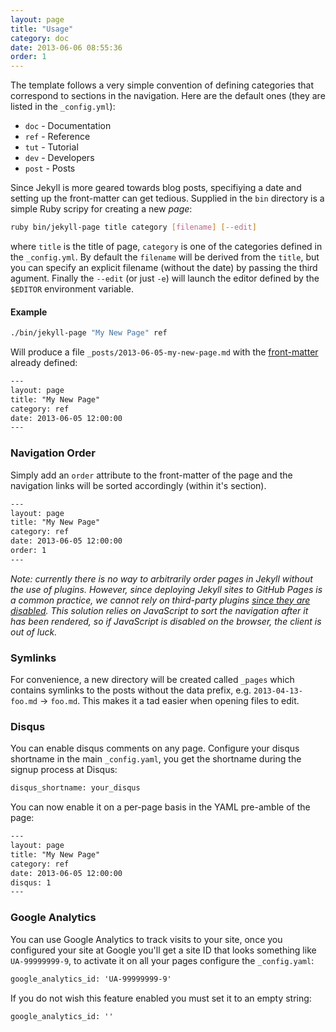 ```yaml
---
layout: page
title: "Usage"
category: doc
date: 2013-06-06 08:55:36
order: 1
---
```


The template follows a very simple convention of defining categories that correspond to sections in the navigation. Here are the default ones (they are listed in the `_config.yml`):

- `doc` - Documentation
- `ref` - Reference
- `tut` - Tutorial
- `dev` - Developers
- `post` - Posts

Since Jekyll is more geared towards blog posts, specifiying a date and setting up the front-matter can get tedious. Supplied in the `bin` directory is a simple Ruby scripy for creating a new _page_:

```bash
ruby bin/jekyll-page title category [filename] [--edit]
```

where `title` is the title of page, `category` is one of the categories defined in the `_config.yml`. By default the `filename` will be derived from the `title`, but you can specify an explicit filename (without the date) by passing the third agument. Finally the `--edit` (or just `-e`) will launch the editor defined by the `$EDITOR` environment variable.

#### Example

```bash
./bin/jekyll-page "My New Page" ref
```

Will produce a file `_posts/2013-06-05-my-new-page.md` with the [front-matter](http://jekyllrb.com/docs/frontmatter/) already defined:

```html
---
layout: page
title: "My New Page"
category: ref
date: 2013-06-05 12:00:00
---
```

### Navigation Order

Simply add an `order` attribute to the front-matter of the page and the navigation links will be sorted accordingly (within it's section).

```html
---
layout: page
title: "My New Page"
category: ref
date: 2013-06-05 12:00:00
order: 1
---
```

_Note: currently there is no way to arbitrarily order pages in Jekyll without the use of plugins. However, since deploying Jekyll sites to GitHub Pages is a common practice, we cannot rely on third-party plugins [since they are disabled](https://help.github.com/articles/pages-don-t-build-unable-to-run-jekyll#unsafe-plugins). This solution relies on JavaScript to sort the navigation after it has been rendered, so if JavaScript is disabled on the browser, the client is out of luck._

### Symlinks

For convenience, a new directory will be created called `_pages` which contains symlinks to the posts without the data prefix, e.g. `2013-04-13-foo.md` &rarr; `foo.md`. This makes it a tad easier when opening files to edit.

### Disqus

You can enable disqus comments on any page.  Configure your disqus shortname in the main ```_config.yaml```, you get the shortname during the signup process at Disqus:

```html
disqus_shortname: your_disqus
```

You can now enable it on a per-page basis in the YAML pre-amble of the page:

```html
---
layout: page
title: "My New Page"
category: ref
date: 2013-06-05 12:00:00
disqus: 1
---
```

### Google Analytics

You can use Google Analytics to track visits to your site, once you configured your site at Google you'll get a site ID that looks something like ```UA-99999999-9```, to activate it on all your pages configure the ```_config.yaml```:

```html
google_analytics_id: 'UA-99999999-9'
```

If you do not wish this feature enabled you must set it to an empty string:

```html
google_analytics_id: ''
```
